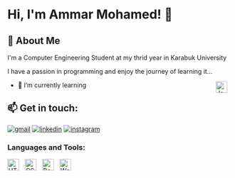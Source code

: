 
# Hi, I'm Ammar Mohamed! 👋

## 🚀 About Me
I'm a Computer Engineering Student at my thrid year in Karabuk University 

I have a passion in programming and enjoy the journey of learning it...


- 🔭 I’m currently learning <img align="right" alt="JavaScript" width="26px" src="https://cdn.jsdelivr.net/gh/devicons/devicon/icons/javascript/javascript-original.svg" style="padding-right:10px;"/>


## 📫 Get in touch: 
[![gmail](https://img.shields.io/badge/gmail-D14836?style=for-the-badge&logo=gmail&logoColor=white)](mailto:ammarmoha37@gmail.com)
[![linkedin](https://img.shields.io/badge/linkedin-0A66C2?style=for-the-badge&logo=linkedin&logoColor=white)](https://www.linkedin.com/in/ammar-mohamed-3838b01b8/)
[![instagram](https://img.shields.io/badge/instagram-E4405F?style=for-the-badge&logo=instagram&logoColor=white)](https://www.instagram.com/amm0ha/)

### Languages and Tools:
<img align="left" alt="HTML5" width="26px" src="https://cdn.jsdelivr.net/gh/devicons/devicon/icons/html5/html5-original.svg" style="padding-right:10px;" />
<img align="left" alt="CSS3" width="26px" src="https://cdn.jsdelivr.net/gh/devicons/devicon/icons/css3/css3-original.svg" style="padding-right:10px;" />
<img align="left" alt="BootStrap" width="26px" src="https://cdn.jsdelivr.net/gh/devicons/devicon/icons/bootstrap/bootstrap-original.svg" style="padding-right:10px;" />
<img align="left" alt="WordPress" width="26px" src="https://cdn.jsdelivr.net/gh/devicons/devicon/icons/wordpress/wordpress-original.svg" style="padding-right:10px;" />


